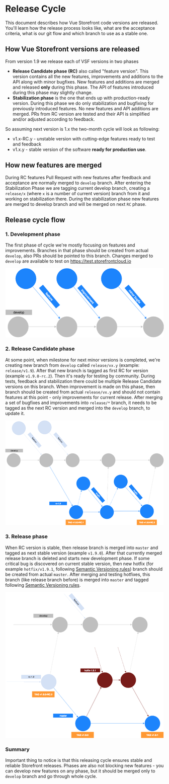 # Release Cycle

This document describes how Vue Storefront code versions are released. You'll learn how the release process looks like, what are the acceptance criteria, what is our git flow and which branch to use as a stable one.

## How Vue Storefront versions are released

From version 1.9 we release each of VSF versions in two phases
- **Release Candidate phase (RC)** also called "feature version". This version contains all the new features, improvements and additions to the API along with minor bugfixes. New features and additions are merged and released **only** during this phase. The API of features introduced during this phase may slightly change.
- **Stabilization phase** is the one that ends up with production-ready version. During this phase we do only stabilization and bugfixing for previously introduced features. No new features and API additions are merged. PRs from RC version are tested and their API is simplified and/or adjusted according to feedback. 

So assuming next version is 1.x the two-month cycle will look as following:
- v1.x-RC.y - unstable version with cutting-edge features ready to test and feedback
- v1.x.y - stable version of the software **ready for production use**.

## How new features are merged

During RC features Pull Request with new features after feedback and acceptance are normally merged to `develop` branch. 
After entering the Stabilization Phase we are tagging current develop branch, creating a `release/x` (where `x` is a number of current version) branch from it and working on stabilization there. 
During the stabilization phase new features are merged to develop branch and will be merged on next `RC` phase.

## Release cycle flow

### 1. Development phase

The first phase of cycle we're mostly focusing on features and improvements. Branches in that phase should be created from actual `develop`, also PRs should be pointed to this branch. Changes merged to `develop` are available to test on https://test.storefrontcloud.io

![Development phase](./assets/release-cycle-1.png)

### 2. Release Candidate phase

At some point, when milestone for next minor versions is completed, we're creating new branch from `develop` called `release/vx.y` (example: `release/v1.9`).
After that new branch is tagged as first RC for version (example `v1.9.0-rc.2`). Then it's ready for testing by community.
During tests, feedback and stabilization there could be multiple Release Candidate versions on this branch. When improvement is made on this phase, then branch should be created from actual `release/vx.y` and should not contain features at this point - only improvements for current release.
After merging a set of bugfixes and improvements into `release/*` branch, it needs to be tagged as the next RC version and merged into the `develop` branch, to update it.

![Release Candidate phase](./assets/release-cycle-2.png)

### 3. Release phase

When RC version is stable, then release branch is merged into `master` and tagged as next stable version (example `v1.9.0`). After that currently merged release branch is deleted and starts new development phase. If some critical bug is discovered on current stable version, then new hotfix (for example `hotfix/v1.9.1`, following [Semantic Versioning rules](https://semver.org/)) branch should be created from actual `master`. After merging and testing hotfixes, this branch (like release branch before) is merged into `master` and tagged following [Semantic Versioning rules](https://semver.org/).

![Release phase](./assets/release-cycle-3.png)

### Summary

Important thing to notice is that this releasing cycle ensures stable and reliable Storefront releases. Phases are also not blocking new features - you can develop new features on any phase, but it should be merged only to `develop` branch and go through whole cycle.
